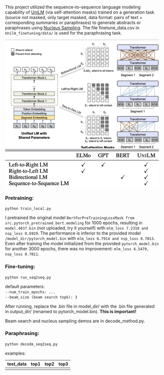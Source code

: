 This project utilized the sequence-to-sequence language modeling capability of [UniLM](https://arxiv.org/abs/1905.03197) (via self-attention masks) trained on a generation task (source not masked, only target masked, data format: pairs of text + corresponding summaries or paraphrases) to generate abstracts or paraphrases using [Nucleus Sampling](https://arxiv.org/abs/1904.09751). The file finetune_data.csv in ```Unilm_finetuning/data/``` is used for the paraphrasing task.

![](https://github.com/WillongWANG/Awesome-NLP-projects-updating-/blob/main/Unilm/p1.png)   
![](https://github.com/WillongWANG/Awesome-NLP-projects-updating-/blob/main/Unilm/p2.png)

### Pretraining:
```
python train_local.py
```
I pretrained the original model ```BertForPreTrainingLossMask from src.pytorch_pretrained_bert.modeling``` for 1000 epochs, resulting in ```model.4037.bin``` (not uploaded, try it yourself) with ```mlm_loss 7.2318 and nsp_loss 0.6929```. The performance is inferior to the provided model ```/model_dir/pytorch_model.bin``` with ```mlm_loss 6.7914 and nsp_loss 0.7013```. Even after training the model initialized from the provided ```pytorch_model.bin``` for another 3000 epochs, there was no improvement: ```mlm_loss 6.5479, nsp_loss 0.7011```.

### Fine-tuning:
```
python run_seq2seq.py
```
default parameters:  
```--num_train_epochs: ...```    
```--beam_size (beam search topk): 3```

After running, replace the .bin file in model_dir/ with the .bin file generated in output_dir/ (renamed to pytorch_model.bin). **This is important!**

Beam search and nucleus sampling demos are in decode_method.py.

### Paraphrasing:
```
python decode_seq2seq.py
```

examples:

| test_data | top1 | top2 | top3 |
| :-------: | :--: | :--: | :--: |
|      |      |      |      |

